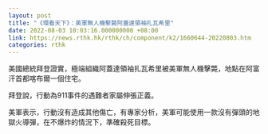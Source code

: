 ```yaml
---
layout: post
title: "《環看天下》：美軍無人機擊斃阿蓋達領袖扎瓦希里"
date: 2022-08-03 10:03:16.000000000 +08:00
link: https://news.rthk.hk/rthk/ch/component/k2/1660644-20220803.htm
categories: rthk
---
```


美國總統拜登證實，極端組織阿蓋達領袖扎瓦希里被美軍無人機擊斃，地點在阿富汗首都喀布爾一個住宅。

拜登說，行動為911事件的遇難者家屬伸張正義。

美軍表示，行動沒有造成其他傷亡，有專家分析，美軍可能使用一款沒有彈頭的地獄火導彈，在不爆炸的情況下，準確殺死目標。
